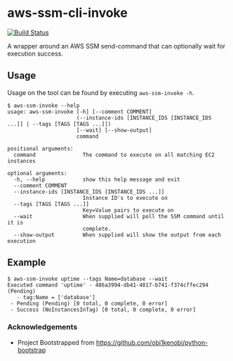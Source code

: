 # aws-ssm-cli-invoke

[![Build Status](https://travis-ci.org/stevemac007/aws-ssm-cli-invoke.svg?branch=master)](https://travis-ci.org/stevemac007/aws-ssm-cli-invoke)

A wrapper around an AWS SSM send-command that can optionally wait for execution success.

## Usage

Usage on the tool can be found by executing `aws-ssm-invoke -h`.

```
$ aws-ssm-invoke --help
usage: aws-ssm-invoke [-h] [--comment COMMENT]
                      (--instance-ids [INSTANCE_IDS [INSTANCE_IDS ...]] | --tags [TAGS [TAGS ...]])
                      [--wait] [--show-output]
                      command

positional arguments:
  command               The command to execute on all matching EC2 instances

optional arguments:
  -h, --help            show this help message and exit
  --comment COMMENT
  --instance-ids [INSTANCE_IDS [INSTANCE_IDS ...]]
                        Instance ID's to execute on
  --tags [TAGS [TAGS ...]]
                        Key=Value pairs to execute on
  --wait                When supplied will poll the SSM command until it is
                        complete.
  --show-output         When supplied will show the output from each execution
```

## Example

```
$ aws-ssm-invoke uptime --tags Name=database --wait
Executed command 'uptime' - 486a3994-db41-4817-b741-f374cffec294  (Pending)
   - tag:Name = ['database']
 - Pending (Pending) [0 total, 0 complete, 0 error]
 - Success (NoInstancesInTag) [0 total, 0 complete, 0 error]
```

### Acknowledgements

- Project Bootstrapped from https://github.com/obi1kenobi/python-bootstrap